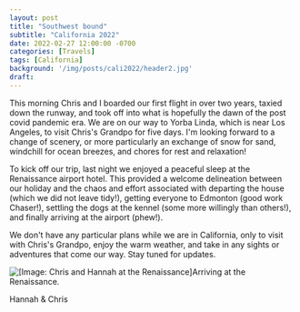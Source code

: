 ```yaml
---
layout: post
title: "Southwest bound"
subtitle: "California 2022"
date: 2022-02-27 12:00:00 -0700
categories: [Travels]
tags: [California]
background: '/img/posts/cali2022/header2.jpg'
draft:
---
```


This morning Chris and I boarded our first flight in over two years, taxied down the runway, and took off into what is hopefully the dawn of the post covid pandemic era. We are on our way to Yorba Linda, which is near Los Angeles, to visit Chris's Grandpo for five days. I'm looking forward to a change of scenery, or more particularly an exchange of snow for sand, windchill for ocean breezes, and chores for rest and relaxation!

To kick off our trip, last night we enjoyed a peaceful sleep at the Renaissance airport hotel. This provided a welcome delineation between our holiday and the chaos and effort associated with departing the house (which we did not leave tidy!), getting everyone to Edmonton (good work Chaser!), settling the dogs at the kennel (some more willingly than others!), and finally arriving at the airport (phew!).

We don't have any particular plans while we are in California, only to visit with Chris's Grandpo, enjoy the warm weather, and take in any sights or adventures that come our way. Stay tuned for updates.

<img class="img-fluid" src="{{ site.baseurl }}/img/posts/cali2022/renaissance.jpg" alt="[Image: Chris and Hannah at the Renaissance]"><span class="caption text-muted">Arriving at the Renaissance.</span>

Hannah & Chris